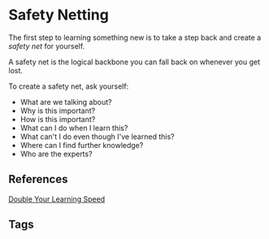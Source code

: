# Safety Netting 

The first step to learning something new is to take a step back and create a *safety net* for yourself.  

A safety net is the logical backbone you can fall back on whenever you get lost. 

To create a safety net, ask yourself:

* What are we talking about? 
* Why is this important?  
* How is this important?  
* What can I do when I learn this?  
* What can't I do even though I've learned this?  
* Where can I find further knowledge?  
* Who are the experts?

## References
[Double Your Learning Speed](../202211200641)

## Tags
